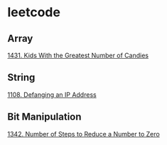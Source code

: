 # leetcode

## Array
[1431. Kids With the Greatest Number of Candies](array/1431.cpp)

## String
[1108. Defanging an IP Address](string/1108.cpp)
## Bit Manipulation
[1342. Number of Steps to Reduce a Number to Zero](bit/1342.cpp)